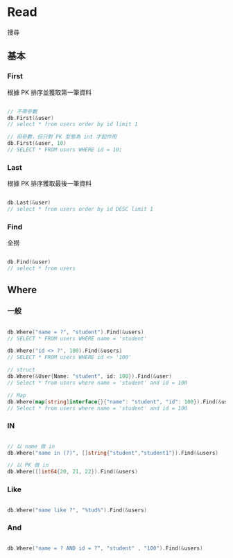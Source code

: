 # Read

搜尋

## 基本

### First

根據 PK 排序並獲取第一筆資料

```go

// 不帶參數
db.First(&user)
// select * from users order by id limit 1

// 但參數，但只對 PK 型態為 int 才起作用
db.First(&user, 10)
// SELECT * FROM users WHERE id = 10;

```

### Last

根據 PK 排序獲取最後一筆資料

```go

db.Last(&user)
// select * from users order by id DESC limit 1

```

### Find

全撈

```go

db.Find(&user)
// select * from users

```

## Where

### 一般

```go

db.Where("name = ?", "student").Find(&users)
// SELECT * FROM users WHERE name = 'student'

db.Where("id <> ?", 100).Find(&users)
// SELECT * FROM users WHERE id <> '100'

// struct
db.Where(&User{Name: "student", id: 100}).Find(&user)
// Select * from users where name = 'student' and id = 100

// Map
db.Where(map[string]interface{}{"name": "student", "id": 100}).Find(&users)
// Select * from users where name = 'student' and id = 100


```

### IN

```go

// 以 name 做 in
db.Where("name in (?)", []string{"student","student1"}).Find(&users)

// 以 PK 做 in
db.Where([]int64{20, 21, 22}).Find(&users)

```

### Like

```go

db.Where("name like ?", "%tud%").Find(&users)

```

### And

```go

db.Where("name = ? AND id = ?", "student" , "100").Find(&users)

```
